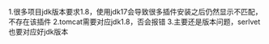 1.很多项目jdk版本要求1.8，使用jdk17会导致很多插件安装之后仍然显示不匹配，不存在该插件
2.tomcat需要对应jdk1.8，否会报错
3.主要还是版本问题，serlvet也要对应好jdk版本

